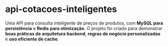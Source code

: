# api-cotacoes-inteligentes
Uma API para consulta inteligente de preços de produtos, com **MySQL para persistência** e **Redis para otimização**.   O projeto foi criado para demonstrar **boas práticas de arquitetura backend**, **regras de negócio personalizadas** e **uso eficiente de cache**.
